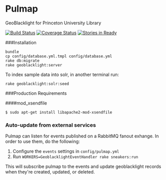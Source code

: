 Pulmap
======

GeoBlacklight for Princeton University Library

[![Build Status](https://travis-ci.org/pulibrary/pulmap.png?branch=master)](https://travis-ci.org/pulibrary/pulmap)
[![Coverage Status](https://coveralls.io/repos/pulibrary/pulmap/badge.svg?branch=master&service=github)](https://coveralls.io/github/pulibrary/pulmap?branch=master)
[![Stories in Ready](https://badge.waffle.io/pulibrary/pulmap.png?label=ready&title=Ready)](https://waffle.io/pulibrary/pulmap)

###Installation
```
bundle
cp config/database.yml.tmpl config/database.yml
rake db:migrate
rake geoblacklight:server
```
To index sample data into solr, in another terminal run:
```
rake geoblacklight:solr:seed
```
###Production Requirements

####mod_xsendfile

    $ sudo apt-get install libapache2-mod-xsendfile

### Auto-update from external services

Pulmap can listen for events published on a RabbitMQ fanout exhange. In order to use them, do the
following:

1. Configure the `events` settings in `config/pulmap.yml`
2. Run `WORKERS=GeoblacklightEventHandler rake sneakers:run`

This will subscribe pulmap to the events and update geoblacklight records when they're
created, updated, or deleted.
